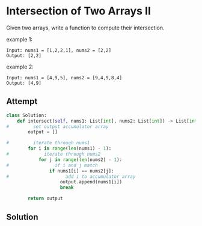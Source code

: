 # Intersection of Two Arrays II
Given two arrays, write a function to compute their intersection.

example 1:
```
Input: nums1 = [1,2,2,1], nums2 = [2,2]
Output: [2,2]
```

example 2:
```
Input: nums1 = [4,9,5], nums2 = [9,4,9,8,4]
Output: [4,9]
```

## Attempt
```py
class Solution:
    def intersect(self, nums1: List[int], nums2: List[int]) -> List[int]:
#         set output accumulator array
        output = []

#         iterate through nums1
        for i in range(len(nums1) - 1):
#             iterate through nums2
            for j in range(len(nums2) - 1):
#                 if i and j match
                if nums1[i] == nums2[j]:
#                     add i to accumulator array
                    output.append(nums1[i])
                    break

        return output
```

## Solution
```py

```
